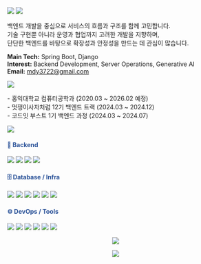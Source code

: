 <!-- 헤더 -->
<img src="https://capsule-render.vercel.app/api?type=waving&color=0:1e3c72,50:2a5298,100:0f2027&height=220&section=header&text=System.out.println(%22Hello,%20co-deok!%22);&fontSize=24&fontColor=ffffff&animation=twinkling"/>

<img src="https://img.shields.io/badge/About_Me-%20-%202A5298?style=for-the-badge&labelColor=2A5298&logoColor=white"/>

백엔드 개발을 중심으로 서비스의 흐름과 구조를 함께 고민합니다.  
기술 구현뿐 아니라 운영과 협업까지 고려한 개발을 지향하며,  
단단한 백엔드를 바탕으로 확장성과 안정성을 만드는 데 관심이 많습니다.

**Main Tech:** Spring Boot, Django  
**Interest:** Backend Development, Server Operations, Generative AI  
**Email:** [mdy3722@gmail.com](mailto:mdy3722@gmail.com)

<img src="https://img.shields.io/badge/Education-%20-%202A5298?style=for-the-badge&labelColor=2A5298&logoColor=white"/>

\- 홍익대학교 컴퓨터공학과 (2020.03 ~ 2026.02 예정)  
\- 멋쟁이사자처럼 12기 백엔드 트랙 (2024.03 ~ 2024.12)  
\- 코드잇 부스트 1기 백엔드 과정 (2024.03 ~ 2024.07)

<img src="https://img.shields.io/badge/Tech%20Stack-%20-%202A5298?style=for-the-badge&labelColor=2A5298"/>

#### <span style="color:#2A5298"><strong>🧠 Backend</strong></span>
<span>
  <img src="https://img.shields.io/badge/Java-%23007396?style=flat&logo=java&logoColor=white"/>
  <img src="https://img.shields.io/badge/SpringBoot-%236DB33F?style=flat&logo=springboot&logoColor=white"/>
  <img src="https://img.shields.io/badge/Python-%233776AB?style=flat&logo=python&logoColor=white"/>
  <img src="https://img.shields.io/badge/Django-%23092E20?style=flat&logo=django&logoColor=white"/>
</span>

#### <span style="color:#2A5298"><strong>🗄️ Database / Infra</strong></span>
<span>
  <img src="https://img.shields.io/badge/PostgreSQL-%23336791?style=flat&logo=postgresql&logoColor=white"/>
  <img src="https://img.shields.io/badge/MySQL-%234479A1?style=flat&logo=mysql&logoColor=white"/>
  <img src="https://img.shields.io/badge/Redis-%23DC382D?style=flat&logo=redis&logoColor=white"/>
  <img src="https://img.shields.io/badge/AWS%20EC2-%23FF9900?style=flat&logo=amazon-ec2&logoColor=white"/>
  <img src="https://img.shields.io/badge/AWS%20S3-%2398BF64?style=flat&logo=amazon-s3&logoColor=white"/>
  <img src="https://img.shields.io/badge/AWS%20RDS-%232782BE?style=flat&logo=amazon-rds&logoColor=white"/>
</span>

#### <span style="color:#2A5298"><strong>⚙️ DevOps / Tools</strong></span>
<span>
  <img src="https://img.shields.io/badge/Docker-%230db7ed?style=flat&logo=docker&logoColor=white"/>
  <img src="https://img.shields.io/badge/Nginx-%23009639?style=flat&logo=nginx&logoColor=white"/>
  <img src="https://img.shields.io/badge/GitHub%20Actions-%232C8EBB?style=flat&logo=githubactions&logoColor=white"/>
  <img src="https://img.shields.io/badge/Postman-%23FF6C37?style=flat&logo=postman&logoColor=white"/>
  <img src="https://img.shields.io/badge/Notion-%23000000?style=flat&logo=notion&logoColor=white"/>
</span>

<img src="https://img.shields.io/badge/GitHub%20Stats-%20-%202A5298?style=for-the-badge&labelColor=2A5298"/>

<p align="center">
  <img src="https://github-readme-stats.vercel.app/api?username=mdy3722&show_icons=true&theme=default&hide_rank=true"/>
</p> <p align="center">
  <img src="https://github-readme-streak-stats.herokuapp.com/?user=mdy3722&theme=default"/>
</p>



